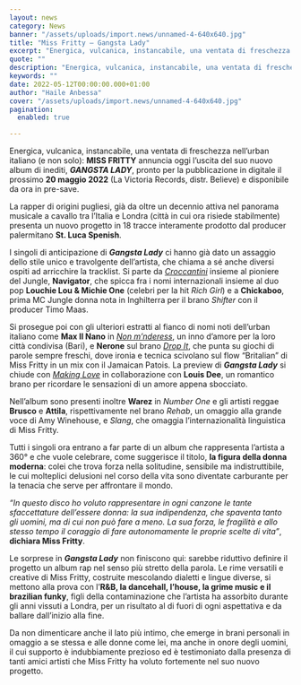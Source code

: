 ```yaml
---
layout: news
category: News
banner: "/assets/uploads/import.news/unnamed-4-640x640.jpg"
title: "Miss Fritty – Gangsta Lady"
excerpt: "Energica, vulcanica, instancabile, una ventata di freschezza nell’urban italiano (e non solo): MISS FRITTY annuncia oggi l’uscita del suo nuovo album di inediti, GANGSTA LADY, pronto per la pubblicazione in digitale il prossimo 20 maggio 2022 (La Victoria Records, distr. Believe) e disponibile da ora in pre-save. La rapper di origini pugliesi, già da oltre un decennio attiva nel panorama [&hellip"
quote: ""
description: "Energica, vulcanica, instancabile, una ventata di freschezza nell’urban italiano (e non solo): MISS FRITTY annuncia oggi l’uscita del suo nuovo album di inediti, GANGSTA LADY, pronto per la pubblicazione in digitale il prossimo 20 maggio 2022 (La Victoria Records, distr. Believe) e disponibile da ora in pre-save. La rapper di origini pugliesi, già da oltre un decennio attiva nel panorama [&hellip"
keywords: ""
date: 2022-05-12T00:00:00.000+01:00
author: "Haile Anbessa"
cover: "/assets/uploads/import.news/unnamed-4-640x640.jpg"
pagination:
  enabled: true

---
```


Energica, vulcanica, instancabile, una ventata di freschezza nell’urban italiano (e non solo): **MISS FRITTY** annuncia oggi l’uscita del suo nuovo album di inediti, **_GANGSTA LADY_**, pronto per la pubblicazione in digitale il prossimo **20 maggio 2022** (La Victoria Records, distr. Believe) e disponibile da ora in pre-save.

La rapper di origini pugliesi, già da oltre un decennio attiva nel panorama musicale a cavallo tra l’Italia e Londra (città in cui ora risiede stabilmente) presenta un nuovo progetto in 18 tracce interamente prodotto dal producer palermitano **St. Luca Spenish**.

I singoli di anticipazione di **_Gangsta Lady_** ci hanno già dato un assaggio dello stile unico e travolgente dell’artista, che chiama a sé anche diversi ospiti ad arricchire la tracklist. Si parte da _[Croccantini](https://homerunpromotion.us17.list-manage.com/track/click?u=ff7b8d4f1f58cb956972c9913&id=21b9447350&e=67c6b4d307)_ insieme al pioniere del Jungle, **Navigator**, che spicca fra i nomi internazionali insieme al duo pop **Louchie Lou & Michie One** (celebri per la hit _Rich Girl_) e a **Chickaboo**, prima MC Jungle donna nota in Inghilterra per il brano _Shifter_ con il producer Timo Maas.

Si prosegue poi con gli ulteriori estratti al fianco di nomi noti dell’urban italiano come **Max Il Nano** in _[Non m’nderess](https://homerunpromotion.us17.list-manage.com/track/click?u=ff7b8d4f1f58cb956972c9913&id=101070ca33&e=67c6b4d307)_, un inno d’amore per la loro città condivisa (Bari), e **Nerone** sul brano _[Drop It](https://homerunpromotion.us17.list-manage.com/track/click?u=ff7b8d4f1f58cb956972c9913&id=3e2ec06087&e=67c6b4d307)_, che punta su giochi di parole sempre freschi, dove ironia e tecnica scivolano sul flow “Britalian” di Miss Fritty in un mix con il Jamaican Patois. La preview di _**Gangsta Lady**_ si chiude con _[Making Love](https://homerunpromotion.us17.list-manage.com/track/click?u=ff7b8d4f1f58cb956972c9913&id=993cd03ec6&e=67c6b4d307)_ in collaborazione con **Louis Dee**, un romantico brano per ricordare le sensazioni di un amore appena sbocciato.

Nell’album sono presenti inoltre **Warez** in _Number One_ e gli artisti reggae **Brusco** e **Attila**, rispettivamente nel brano _Rehab_, un omaggio alla grande voce di Amy Winehouse, e _Slang_, che omaggia l’internazionalità linguistica di Miss Fritty.

Tutti i singoli ora entrano a far parte di un album che rappresenta l’artista a 360° e che vuole celebrare, come suggerisce il titolo, **la figura della donna moderna**: colei che trova forza nella solitudine, sensibile ma indistruttibile, le cui molteplici delusioni nel corso della vita sono diventate carburante per la tenacia che serve per affrontare il mondo.

_“In questo disco ho voluto rappresentare in ogni canzone le tante sfaccettature dell’essere donna: la sua indipendenza, che spaventa tanto gli uomini, ma di cui non può fare a meno. La sua forza, le fragilità e allo stesso tempo il coraggio di fare autonomamente le proprie scelte di vita”_, **dichiara Miss Fritty**.

Le sorprese in _**Gangsta Lady**_ non finiscono qui: sarebbe riduttivo definire il progetto un album rap nel senso più stretto della parola. Le rime versatili e creative di Miss Fritty, costruite mescolando dialetti e lingue diverse, si mettono alla prova con l’**R&B, la dancehall, l’house, la grime music e il brazilian funky**, figli della contaminazione che l’artista ha assorbito durante gli anni vissuti a Londra, per un risultato al di fuori di ogni aspettativa e da ballare dall’inizio alla fine.

Da non dimenticare anche il lato più intimo, che emerge in brani personali in omaggio a se stessa e alle donne come lei, ma anche in onore degli uomini, il cui supporto è indubbiamente prezioso ed è testimoniato dalla presenza di tanti amici artisti che Miss Fritty ha voluto fortemente nel suo nuovo progetto.